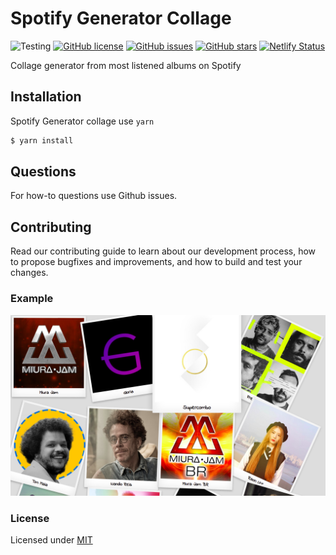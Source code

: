 # Spotify Generator Collage

![Testing](https://github.com/Oda2/spotify-generator-collage/workflows/Testing/badge.svg)
[![GitHub license](https://img.shields.io/github/license/Oda2/spotify-generator-collage)](https://github.com/Oda2/spotify-generator-collage/blob/master/LICENSE)
[![GitHub issues](https://img.shields.io/github/issues/Oda2/spotify-generator-collage)](https://github.com/Oda2/spotify-generator-collage/issues)
[![GitHub stars](https://img.shields.io/github/stars/Oda2/spotify-generator-collage)](https://github.com/Oda2/spotify-generator-collage/stargazers)
[![Netlify Status](https://api.netlify.com/api/v1/badges/450876de-5da5-4761-b35c-e3122aaf9a8e/deploy-status)](https://app.netlify.com/sites/spotify-generator-collage/deploys)

Collage generator from most listened albums on Spotify

## Installation

Spotify Generator collage use `yarn`

```sh
$ yarn install
```

## Questions

For how-to questions use Github issues.

## Contributing

Read our contributing guide to learn about our development process, 
how to propose bugfixes and improvements, and how to build and test your changes.

### Example

![Collage](./docs/Example1.png)

### License
Licensed under [MIT](https://github.com/Oda2/spotify-generator-collage/blob/master/LICENSE)
